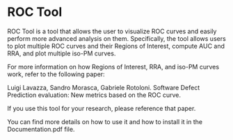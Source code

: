 # ROC Tool

ROC Tool is a tool that allows the user to visualize ROC curves and easily perform more advanced analysis on them. Specifically, the tool allows users to plot multiple ROC curves and their Regions of Interest, compute AUC and RRA, and plot multiple iso-PM curves.

For more information on how Regions of Interest, RRA, and iso-PM curves work, refer to the following paper:

Luigi Lavazza, Sandro Morasca, Gabriele Rotoloni. Software Defect Prediction evaluation: New metrics based on the ROC curve.

If you use this tool for your research, please reference that paper.

You can find more details on how to use it and how to install it in the Documentation.pdf file.

